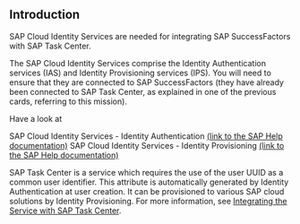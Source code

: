 ## Introduction

SAP Cloud Identity Services are needed for integrating SAP SuccessFactors with SAP Task Center.

The SAP Cloud Identity Services comprise the Identity Authentication services (IAS) and Identity Provisioning services (IPS).
You will need to ensure that they are connected to SAP SuccessFactors (they have already been connected to SAP Task Center, as explained in one of the previous cards, referring to this mission).

Have a look at  

SAP Cloud Identity Services - Identity Authentication [(link to the SAP Help documentation)](https://help.sap.com/viewer/p/IDENTITY_AUTHENTICATION)
SAP Cloud Identity Services - Identity Provisioning [(link to the SAP Help documentation)](https://help.sap.com/viewer/product/IDENTITY_PROVISIONING/)
 
SAP Task Center is a service which requires the use of the user UUID as a common user identifier. This attribute is automatically generated by Identity Authentication at user creation. It can be provisioned to various SAP cloud solutions by Identity Provisioning. For more information, see [Integrating the Service with SAP Task Center](https://help.sap.com/viewer/6d6d63354d1242d185ab4830fc04feb1/Cloud/en-US/ab5e90ebb2914be9aa145494df048a32.html).

